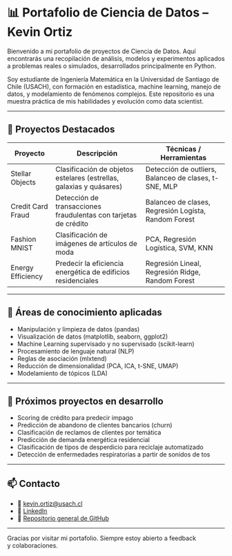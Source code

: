 # 📊 Portafolio de Ciencia de Datos – Kevin Ortiz

Bienvenido a mi portafolio de proyectos de Ciencia de Datos. Aquí encontrarás una recopilación de análisis, modelos y experimentos aplicados a problemas reales o simulados, desarrollados principalmente en Python.

Soy estudiante de Ingeniería Matemática en la Universidad de Santiago de Chile (USACH), con formación en estadística, machine learning, manejo de datos, y modelamiento de fenómenos complejos. Este repositorio es una muestra práctica de mis habilidades y evolución como data scientist.

---

## 📁 Proyectos Destacados

| Proyecto | Descripción | Técnicas / Herramientas |
|---------|-------------|--------------------------|
| Stellar Objects | Clasificación de objetos estelares (estrellas, galaxias y quásares) | Detección de outliers, Balanceo de clases, t-SNE, MLP |
| Credit Card Fraud | Detección de transacciones fraudulentas con tarjetas de crédito | Balanceo de clases, Regresión Logísta, Random Forest |
| Fashion MNIST | Clasificación de imágenes de artículos de moda | PCA, Regresión Logística, SVM, KNN |
| Energy Efficiency | Predecir la eficiencia energética de edificios residenciales | Regresión Lineal, Regresión Ridge, Random Forest |
---

## 🧠 Áreas de conocimiento aplicadas

- Manipulación y limpieza de datos (pandas)
- Visualización de datos (matplotlib, seaborn, ggplot2)
- Machine Learning supervisado y no supervisado (scikit-learn)
- Procesamiento de lenguaje natural (NLP)
- Reglas de asociación (mlxtend)
- Reducción de dimensionalidad (PCA, ICA, t-SNE, UMAP)
- Modelamiento de tópicos (LDA)

---

## 📌 Próximos proyectos en desarrollo

- Scoring de crédito para predecir impago
- Predicción de abandono de clientes bancarios (churn)
- Clasificación de reclamos de clientes por temática
- Predicción de demanda energética residencial
- Clasificación de tipos de desperdicio para reciclaje automatizado
- Detección de enfermedades respiratorias a partir de sonidos de tos

---

## 📫 Contacto

- 📧 kevin.ortiz@usach.cl
- 💼 [LinkedIn](https://www.linkedin.com/in/kevin-ortiz-collao-16376a275)
- 📂 [Repositorio general de GitHub](https://github.com/Kevin2558)

---

Gracias por visitar mi portafolio. Siempre estoy abierto a feedback y colaboraciones.
